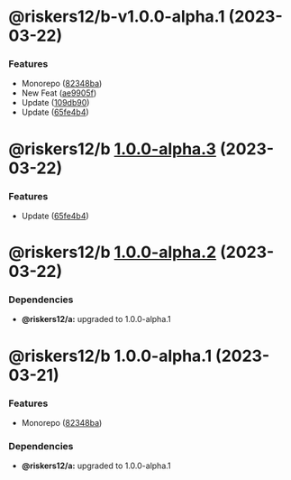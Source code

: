 # @riskers12/b-v1.0.0-alpha.1 (2023-03-22)


### Features

* Monorepo ([82348ba](https://github.com/riskers/fe-bootstrap-template/commit/82348ba67e7ef2e97637cf3fe902cc5db6722f1c))
* New Feat ([ae9905f](https://github.com/riskers/fe-bootstrap-template/commit/ae9905f7ceb193010d084e79a965597b4c0e881c))
* Update ([109db90](https://github.com/riskers/fe-bootstrap-template/commit/109db9008297c4be68be443d409dde0ea514d802))
* Update ([65fe4b4](https://github.com/riskers/fe-bootstrap-template/commit/65fe4b4b9328686bdd244919d88a69435d6db72f))

# @riskers12/b [1.0.0-alpha.3](https://github.com/riskers/fe-bootstrap-template/compare/@riskers12/b@1.0.0-alpha.2...@riskers12/b@1.0.0-alpha.3) (2023-03-22)


### Features

* Update ([65fe4b4](https://github.com/riskers/fe-bootstrap-template/commit/65fe4b4b9328686bdd244919d88a69435d6db72f))

# @riskers12/b [1.0.0-alpha.2](https://github.com/riskers/fe-bootstrap-template/compare/@riskers12/b@1.0.0-alpha.1...@riskers12/b@1.0.0-alpha.2) (2023-03-22)





### Dependencies

* **@riskers12/a:** upgraded to 1.0.0-alpha.1

# @riskers12/b 1.0.0-alpha.1 (2023-03-21)


### Features

* Monorepo ([82348ba](https://github.com/riskers/fe-bootstrap-template/commit/82348ba67e7ef2e97637cf3fe902cc5db6722f1c))





### Dependencies

* **@riskers12/a:** upgraded to 1.0.0-alpha.1
